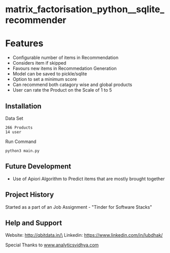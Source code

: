 # matrix_factorisation_python__sqlite_recommender


Features
============

- Configurable number of items in Recommendation
- Considers item if skipped
- Favours new items in Recommedation Generation
- Model can be saved to pickle/sqlite
- Option to set a minimum score
- Can recommend both catagory wise and global products
- User can rate the Product on the Scale of 1 to 5
 

Installation
------------
Data Set
~~~~~~~~~~~~
266 Products 
14 user
~~~~~~~~~~~~~~~~~


Run Command
~~~~~~~~~~~~
python3 main.py
~~~~~~~~~~~~~~~~~

Future Development
-----------
- Use of Apiori Algorithm to Predict items that are mostly brought together

Project History
---------------
Started as a part of an Job Assignment - "Tinder for Software Stacks"

Help and Support
----------------
Website: http://qbitdata.in/\
Linkedin: https://www.linkedin.com/in/lubdhak/

Special Thanks to www.analyticsvidhya.com
